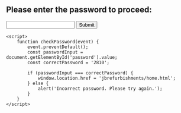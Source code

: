 <!DOCTYPE html>
<html lang="en">
<head>
    <meta charset="UTF-8">
    <meta name="viewport" content="width=device-width, initial-scale=1.0">
    <title>Password Page</title>
</head>
<body>
    <h2>Please enter the password to proceed:</h2>
    <form id="passwordForm" onsubmit="checkPassword(event)">
        <input type="password" id="password" name="password" required>
        <button type="submit">Submit</button>
    </form>

    <script>
        function checkPassword(event) {
            event.preventDefault();
            const passwordInput = document.getElementById('password').value;
            const correctPassword = '2810';

            if (passwordInput === correctPassword) {
                window.location.href = 'jbrefurbishments/home.html';
            } else {
                alert('Incorrect password. Please try again.');
            }
        }
    </script>
</body>
</html>